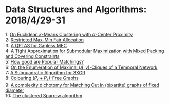 # Data Structures and Algorithms: 2018/4/29-31  
1: [On Euclidean $k$-Means Clustering with $\alpha$-Center Proximity](https://doi.org/10.48550/arXiv.1804.10827)  
2: [Restricted Max-Min Fair Allocation](https://doi.org/10.48550/arXiv.1804.10902)  
3: [A QPTAS for Gapless MEC](https://doi.org/10.48550/arXiv.1804.10930)  
4: [A Tight Approximation for Submodular Maximization with Mixed Packing and  Covering Constraints](https://doi.org/10.48550/arXiv.1804.10947)  
5: [How good are Popular Matchings?](https://doi.org/10.48550/arXiv.1805.01311)  
6: [On the Enumeration of Maximal $(\Delta, \gamma)$-Cliques of a Temporal  Network](https://doi.org/10.48550/arXiv.1804.10981)  
7: [A Subquadratic Algorithm for 3XOR](https://doi.org/10.48550/arXiv.1804.11086)  
8: [Colouring $(P_r+P_s)$-Free Graphs](https://doi.org/10.48550/arXiv.1804.11091)  
9: [A complexity dichotomy for Matching Cut in (bipartite) graphs of fixed  diameter](https://doi.org/10.48550/arXiv.1804.11102)  
10: [The clustered Sparrow algorithm](https://doi.org/10.48550/arXiv.1804.11181)  